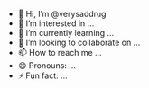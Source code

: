 - 👋 Hi, I’m @verysaddrug
- 👀 I’m interested in ...
- 🌱 I’m currently learning ...
- 💞️ I’m looking to collaborate on ...
- 📫 How to reach me ...
- 😄 Pronouns: ...
- ⚡ Fun fact: ...

<!---
verysaddrug/verysaddrug is a ✨ special ✨ repository because its `README.md` (this file) appears on your GitHub profile.
You can click the Preview link to take a look at your changes.
--->
